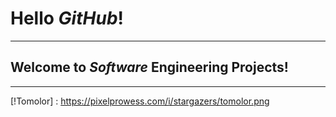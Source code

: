 # Hello ***GitHub***!
***
## Welcome to _Software_ Engineering Projects!
-------

[!Tomolor] : https://pixelprowess.com/i/stargazers/tomolor.png

